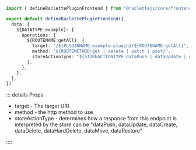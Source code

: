```typescript
import { defineRaclettePluginFrontend } from "@raclettejs/core/frontend"

export default defineRaclettePluginFrontend({
  data: {
    ${DATATYPE:example}: {
      operations: {
        ${ROUTENAME:getAll}: {
          target: "/${PLUGINNAME:example-plugin}/${ROUTENAME:getAll}",
          method: "${ROUTEMETHOD:get | delete | patch | post}",
          storeActionType: "${STOREACTIONTYPE:dataPush | dataUpdate | dataCreate | dataDelete | dataHardDelete | dataMove | dataRestore}",
        },
      },
    },
  },
})
```

<!-- TODO find a nice way to import descriptive values from a central point. Here we'd like to source out the storeActionTypes -->

::: details Props

- target - The target URI
- method - the http method to use
- storeActionType - determines how a response from this endpoint is interpreted by the store can be "dataPush, dataUpdate, dataCreate, dataDelete, dataHardDelete, dataMove, dataRestore"

::::

